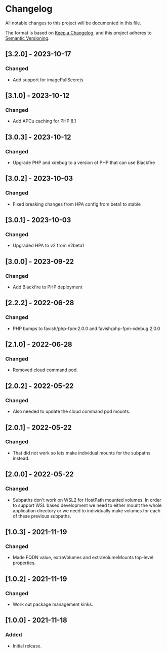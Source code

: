 # Changelog
All notable changes to this project will be documented in this file.

The format is based on [Keep a Changelog](https://keepachangelog.com/en/1.0.0/),
and this project adheres to [Semantic Versioning](https://semver.org/spec/v2.0.0.html).

## [3.2.0] - 2023-10-17
### Changed
- Add support for imagePullSecrets
 
## [3.1.0] - 2023-10-12
### Changed
- Add APCu caching for PHP 8.1

## [3.0.3] - 2023-10-12
### Changed
- Upgrade PHP and xdebug to a version of PHP that can use Blackfire

## [3.0.2] - 2023-10-03
### Changed
- Fixed breaking changes from HPA config from beta1 to stable

## [3.0.1] - 2023-10-03
### Changed
- Upgraded HPA to v2 from v2beta1

## [3.0.0] - 2023-09-22
### Changed
- Add Blackfire to PHP deployment

## [2.2.2] - 2022-06-28
### Changed
- PHP bumps to favish/php-fpm:2.0.0 and favish/php-fpm-xdebug:2.0.0

## [2.1.0] - 2022-06-28
### Changed
- Removed cloud command pod.

## [2.0.2] - 2022-05-22
### Changed
- Also needed to update the cloud command pod mounts.

## [2.0.1] - 2022-05-22
### Changed
- That did not work so lets make individual mounts for the subpaths instead. 

## [2.0.0] - 2022-05-22
### Changed
- Subpaths don't work on WSL2 for HostPath mounted volumes. In order to support WSL based development we need to either 
  mount the whole application directory or we need to individually make volumes for each of these previous subpaths.

## [1.0.3] - 2021-11-19
### Changed
- Made FQDN value, extraVolumes and extraVolumeMounts top-level properties.

## [1.0.2] - 2021-11-19
### Changed
- Work out package management kinks.

## [1.0.0] - 2021-11-18
### Added
- Initial release.
